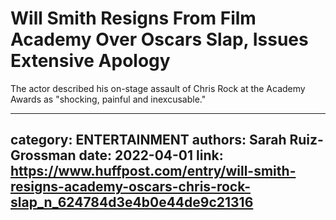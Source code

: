 # Will Smith Resigns From Film Academy Over Oscars Slap, Issues Extensive Apology

The actor described his on-stage assault of Chris Rock at the Academy Awards as "shocking, painful and inexcusable."

---
category: ENTERTAINMENT
authors: Sarah Ruiz-Grossman
date: 2022-04-01
link: https://www.huffpost.com/entry/will-smith-resigns-academy-oscars-chris-rock-slap_n_624784d3e4b0e44de9c21316
---
